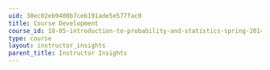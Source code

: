 ```yaml
---
uid: 30ec02eb9400b7ceb191ade5e577fac0
title: Course Development
course_id: 18-05-introduction-to-probability-and-statistics-spring-2014
type: course
layout: instructor_insights
parent_title: Instructor Insights
---
```


